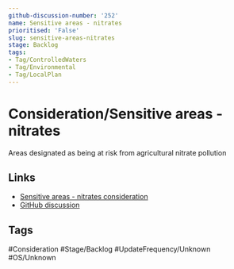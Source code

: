 ```yaml
---
github-discussion-number: '252'
name: Sensitive areas - nitrates
prioritised: 'False'
slug: sensitive-areas-nitrates
stage: Backlog
tags:
- Tag/ControlledWaters
- Tag/Environmental
- Tag/LocalPlan
---
```


# Consideration/Sensitive areas - nitrates

Areas designated as being at risk from agricultural nitrate pollution

## Links

* [Sensitive areas - nitrates consideration](https://design.planning.data.gov.uk/planning-consideration/sensitive-areas-nitrates)
* [GitHub discussion](https://github.com/digital-land/data-standards-backlog/discussions/252)

## Tags

#Consideration #Stage/Backlog #UpdateFrequency/Unknown #OS/Unknown